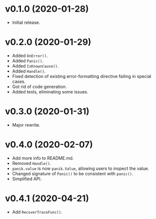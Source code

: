 # v0.1.0 (2020-01-28)
- Initial release.

# v0.2.0 (2020-01-29)
- Added `OnError()`.
- Added `Panic()`.
- Added `IsKnownCause()`.
- Added `Handle()`.
- Fixed detection of existing error-formatting directive failing in special cases.
- Got rid of code generation.
- Added tests, eliminating some issues.

# v0.3.0 (2020-01-31)
- Major rewrite.

# v0.4.0 (2020-02-07)
- Add more info to README.md.
- Removed `Handle()`.
- `panik.value` is now `panik.Value`, allowing users to inspect the value.
- Changed signature of `Panic()` to be consistent with `panic()`.
- Simplified API.

# v0.4.1 (2020-04-21)
- Add `RecoverTraceFunc()`.
